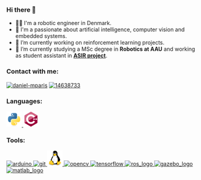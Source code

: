 ### Hi there 👋

- 👨‍💼 I'm a robotic engineer in Denmark.
- 📖 I'm a passionate about artificial intelligence, computer vision and embedded systems.
- 🔭 I’m currently working on reinforcement learning projects.
- 🌱 I’m currently studying a MSc degree in **Robotics at AAU** and working as student assistant in [**ASIR project**](https://asir.create.aau.dk/).

<h3 align="left">Contact with me:</h3>
<p align="left">
<a href="https://www.linkedin.com/in/daniel-mparis/" target="blank"><img align="center" src="https://raw.githubusercontent.com/rahuldkjain/github-profile-readme-generator/master/src/images/icons/Social/linked-in-alt.svg" alt="daniel-mparis" height="30" width="40" /></a>   
<a href="mailto:danimp94@gmail.com" target="blank"><img align="center" src="https://upload.wikimedia.org/wikipedia/commons/thumb/7/7e/Gmail_icon_%282020%29.svg/2560px-Gmail_icon_%282020%29.svg.png" alt="14638733" height="30" width="40" /></a>

</p>



<h3 align="left">Languages:</h3>
<p align="left"> 
<a href="https://www.python.org" target="_blank"> <img src="https://raw.githubusercontent.com/devicons/devicon/master/icons/python/python-original.svg" alt="python" width="40" height="40"/> </a> 
<a href="https://www.w3schools.com/cpp/" target="_blank"> <img src="https://raw.githubusercontent.com/devicons/devicon/master/icons/cplusplus/cplusplus-original.svg" alt="cplusplus" width="40" height="40"/> </a>  

</p>



<h3 align="left">Tools:</h3>
<p align="left"> 
<a href="https://www.arduino.cc/" target="_blank"> <img src="https://cdn.worldvectorlogo.com/logos/arduino-1.svg" alt="arduino" width="40" height="40"/> </a> 
<a href="https://git-scm.com/" target="_blank"> <img src="https://www.vectorlogo.zone/logos/git-scm/git-scm-icon.svg" alt="git" width="40" height="40"/> </a> 
<a href="https://www.linux.org/" target="_blank"> <img src="https://raw.githubusercontent.com/devicons/devicon/master/icons/linux/linux-original.svg" alt="linux" width="40" height="40"/> </a> 
<a href="https://opencv.org/" target="_blank"> <img src="https://www.vectorlogo.zone/logos/opencv/opencv-icon.svg" alt="opencv" width="40" height="40"/> </a> 
<a href="https://www.tensorflow.org" target="_blank"> <img src="https://www.vectorlogo.zone/logos/tensorflow/tensorflow-icon.svg" alt="tensorflow" width="40" height="40"/> </a> 
<a href="https://www.ros.org/"> <img src="https://upload.wikimedia.org/wikipedia/commons/b/bb/Ros_logo.svg" alt="ros_logo" height="40"> </a>
<a href="http://gazebosim.org/"> <img src="https://upload.wikimedia.org/wikipedia/en/5/5e/Gazebo_logo_without_text.svg" alt="gazebo_logo" width="40" height="40"> </a>
<a href="https://www.mathworks.com/"> <img src="https://upload.wikimedia.org/wikipedia/commons/2/21/Matlab_Logo.png" alt="matlab_logo" width="40" height="40"> </a>
  </p>
<!--

<!--
**danimp94/Danimp94** is a ✨ _special_ ✨ repository because its `README.md` (this file) appears on your GitHub profile.

Here are some ideas to get you started:

- 🔭 I’m currently working on ...
- 🌱 I’m currently learning ...
- 👯 I’m looking to collaborate on ...
- 🤔 I’m looking for help with ...
- 💬 Ask me about ...
- 📫 How to reach me: ...
- 😄 Pronouns: ...
- ⚡ Fun fact: ...
-->
